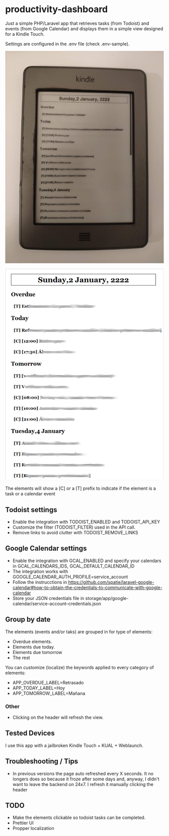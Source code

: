 # productivity-dashboard

Just a simple PHP/Laravel app that retrieves tasks (from Todoist) and events (from Google Calendar) and displays them in a simple view designed for a Kindle Touch.

Settings are configured in the .env file (check .env-sample).

![](resources/img/kindle.jpg)

![](resources/img/index.png)

The elements will show a [C] or a [T] prefix to indicate if the element is a task or a calendar event

## Todoist settings

* Enable the integration with TODOIST_ENABLED and TODOIST_API_KEY
* Customize the filter (TODOIST_FILTER) used in the API call.
* Remove links to avoid clutter with TODOIST_REMOVE_LINKS

## Google Calendar settings

* Enable the integration with GCAL_ENABLED and specify your calendars in GCAL_CALENDARS_IDS, GCAL_DEFAULT_CALENDAR_ID
* The integration works with GOOGLE_CALENDAR_AUTH_PROFILE=service_account
* Follow the instrucctions in https://github.com/spatie/laravel-google-calendar#how-to-obtain-the-credentials-to-communicate-with-google-calendar
* Store your JSON credentials file in storage/app/google-calendar/service-account-credentials.json

## Group by date

The elements (events and/or taks)  are grouped in for type of elements:

- Overdue elements.
- Elements due today.
- Elements due tomorrow
- The rest

You can customize (localize) the keywords applied to every category of elements:

* APP_OVERDUE_LABEL=Retrasado
* APP_TODAY_LABEL=Hoy
* APP_TOMORROW_LABEL=Mañana



### Other

* Clicking on the header will refresh the view.

## Tested Devices

I use this app with a jailbroken Kindle Touch + KUAL + Weblaunch.

## Troubleshooting / Tips

- In previous versions the page auto refreshed every X seconds. It no longers does so because it froze after some days and, anyway, I didn't want to leave the backend on 24x7. I refresh it manually clicking the header


## TODO

- Make the elements clickable so todoist tasks can be completed.
- Prettier UI
- Propper localization
